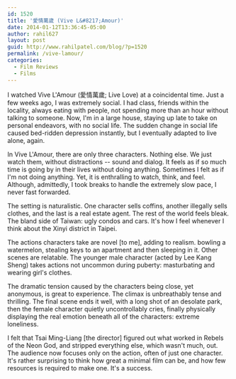 ```yaml
---
id: 1520
title: '愛情萬歲 (Vive L&#8217;Amour)'
date: 2014-01-12T13:36:45-05:00
author: rahil627
layout: post
guid: http://www.rahilpatel.com/blog/?p=1520
permalink: /vive-lamour/
categories:
  - Film Reviews
  - Films
---
```

I watched Vive L'Amour (愛情萬歲; Live Love) at a coincidental time. Just a few weeks ago, I was extremely social. I had class, friends within the locality, always eating with people, not spending more than an hour without talking to someone. Now, I'm in a large house, staying up late to take on personal endeavors, with no social life. The sudden change in social life caused bed-ridden depression instantly, but I eventually adapted to live alone, again.

In Vive L'Amour, there are only three characters. Nothing else. We just watch them, without distractions -- sound and dialog. It feels as if so much time is going by in their lives without doing anything. Sometimes I felt as if I'm not doing anything. Yet, it is enthralling to watch, think, and feel. Although, admittedly, I took breaks to handle the extremely slow pace, I never fast forwarded.

The setting is naturalistic. One character sells coffins, another illegally sells clothes, and the last is a real estate agent. The rest of the world feels bleak. The bland side of Taiwan: ugly condos and cars. It's how I feel whenever I think about the Xinyi district in Taipei.

The actions characters take are novel [to me], adding to realism. bowling a watermelon, stealing keys to an apartment and then sleeping in it. Other scenes are relatable. The younger male character (acted by Lee Kang Sheng) takes actions not uncommon during puberty: masturbating and wearing girl's clothes.

The dramatic tension caused by the characters being close, yet anonymous, is great to experience. The climax is unbreathably tense and thrilling. The final scene ends it well, with a long shot of an desolate park, then the female character quietly uncontrollably cries, finally physically displaying the real emotion beneath all of the characters: extreme loneliness.

I felt that Tsai Ming-Liang [the director] figured out what worked in Rebels of the Neon God, and stripped everything else, which wasn't much, out. The audience now focuses only on the action, often of just one character. It's rather surprising to think how great a minimal film can be, and how few resources is required to make one. It's a success.